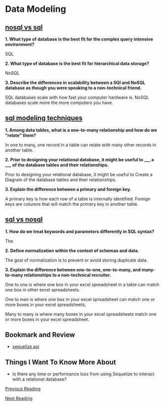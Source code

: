# Data Modeling

## [nosql vs sql](https://www.thegeekstuff.com/2014/01/sql-vs-nosql-db/?utm_source%3Dtuicool)

**1. What type of database is the best fit for the complex query intensive environment?**

SQL

**2. What type of database is the best fit for hierarchical data storage?**

NoSQL

**3. Describe the differences in scalability between a SQl and NoSQL database as though you were speaking to a non-technical friend.**

SQL databases scale with how fast your computer hardware is.
NoSQL databases scale more the more computers you have.

## [sql modeling techniques](https://www.essentialsql.com/get-ready-to-learn-sql-7-simplified-data-modeling/)

**1. Among data tables, what is a one-to-many relationship and how do we “relate” them?**

In one to many, one record in a table can relate with many other records in another table.

**2. Prior to designing your relational database, it might be useful to ___ a ___ of the database tables and their relationships.**

Prior to designing your relational database, it might be useful to Create a Diagram of the database tables and their relationships.

**3. Explain the difference between a primary and foreign key.**

A primary key is how each row of a table is internally identified.
Foreign keys are columns that will match the primary key in another table.

## [sql vs nosql](https://www.youtube.com/watch?v%3DZS_kXvOeQ5Y)

**1. How do we treat keywords and parameters differently in SQL syntax?**

The

**2. Define normalization within the context of schemas and data.**

The goal of normalization is to prevent or avoid storing duplicate data.

**3. Explain the difference between one-to-one, one-to-many, and many-to-many relationships to a non-technical recruiter.**

One to one is where one box in your excel spreadsheet in a table can match one box in other excel spreadsheets.

One to man is where one box in your excel spreadsheet can match one or more boxes in your excel spreadsheets.

Many to many is where many boxes in your excel spreadsheets match one or more boxes in your excel spreadsheet.

## Bookmark and Review

- [sequelize api](https://sequelize.org/master/)

## Things I Want To Know More About

- Is there any time or performance loss from using Sequelize to interact with a relational database?

[Previous Reading](./class-03.md)

[Next Reading](./class-05.md)
